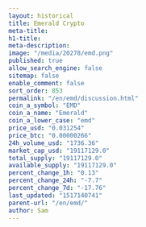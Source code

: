 ```yaml
---
layout: historical
title: Emerald Crypto
meta-title: 
h1-title: 
meta-description: 
image: "/media/20278/emd.png"
published: true
allow_search_engine: false
sitemap: false
enable_comment: false
sort_order: 853
permalink: "/en/emd/discussion.html"
coin_a_symbol: "EMD"
coin_a_name: "Emerald"
coin_a_lower_case: "emd"
price_usd: "0.031254"
price_btc: "0.00000266"
24h_volume_usd: "1736.36"
market_cap_usd: "19117129.0"
total_supply: "19117129.0"
available_supply: "19117129.0"
percent_change_1h: "0.13"
percent_change_24h: "-7.7"
percent_change_7d: "-17.76"
last_updated: "1517140741"
parent-url: "/en/emd/"
author: Sam
---
```


